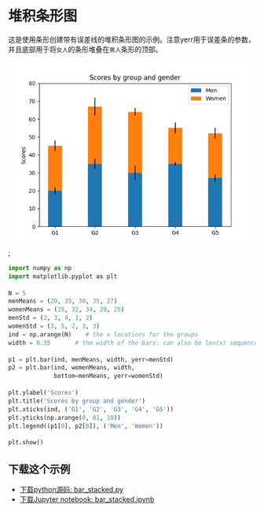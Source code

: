 # 堆积条形图

这是使用条形创建带有误差线的堆积条形图的示例。注意yerr用于误差条的参数，并且底部用于将``女人``的条形堆叠在``男人``条形的顶部。

![堆积条形图示](/static/images/gallery/sphx_glr_bar_stacked_001.png);

```python
import numpy as np
import matplotlib.pyplot as plt

N = 5
menMeans = (20, 35, 30, 35, 27)
womenMeans = (25, 32, 34, 20, 25)
menStd = (2, 3, 4, 1, 2)
womenStd = (3, 5, 2, 3, 3)
ind = np.arange(N)    # the x locations for the groups
width = 0.35       # the width of the bars: can also be len(x) sequence

p1 = plt.bar(ind, menMeans, width, yerr=menStd)
p2 = plt.bar(ind, womenMeans, width,
             bottom=menMeans, yerr=womenStd)

plt.ylabel('Scores')
plt.title('Scores by group and gender')
plt.xticks(ind, ('G1', 'G2', 'G3', 'G4', 'G5'))
plt.yticks(np.arange(0, 81, 10))
plt.legend((p1[0], p2[0]), ('Men', 'Women'))

plt.show()
```

## 下载这个示例

- [下载python源码: bar_stacked.py](https://matplotlib.org/_downloads/bar_stacked.py)
- [下载Jupyter notebook: bar_stacked.ipynb](https://matplotlib.org/_downloads/bar_stacked.ipynb)